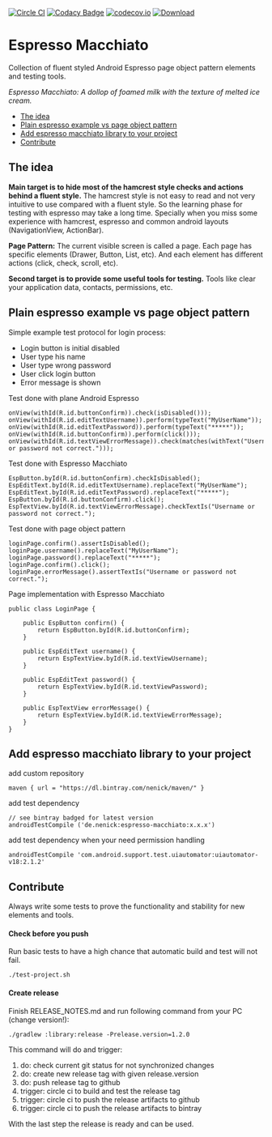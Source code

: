 [![Circle CI](https://img.shields.io/circleci/project/nenick/espresso-macchiato/master.svg)](https://circleci.com/gh/nenick/espresso-macchiato)
[![Codacy Badge](https://img.shields.io/codacy/c6cc5e2303234780b4ae3118d93eb35f/master.svg)](https://www.codacy.com/app/nico_kuechler/espresso-macchiato)
[![codecov.io](https://img.shields.io/codecov/c/github/nenick/espresso-macchiato/master.svg)](https://codecov.io/github/nenick/espresso-macchiato?branch=master)
[![Download](https://img.shields.io/bintray/v/nenick/maven/espresso-macchiato.svg)](https://bintray.com/nenick/maven/espresso-macchiato/_latestVersion)

# Espresso Macchiato

Collection of fluent styled Android Espresso page object pattern elements and testing tools.

*Espresso Macchiato: A dollop of foamed milk with the texture of melted ice cream.*

* [The idea](#theidea)
* [Plain espresso example vs page object pattern](#espressoexample)
* [Add espresso macchiato library to your project](#addlibrary)
* [Contribute](#contribute)

<a name="theidea"></a>
## The idea

**Main target is to hide most of the hamcrest style checks and actions behind a fluent style.**
The hamcrest style is not easy to read and not very intuitive to use compared with a fluent style.
So the learning phase for testing with espresso may take a long time.
Specially when you miss some experience with hamcrest, espresso and common android layouts (NavigationView, ActionBar).

**Page Pattern:** The current visible screen is called a page.
Each page has specific elements (Drawer, Button, List, etc).
And each element has different actions (click, check, scroll, etc).

**Second target is to provide some useful tools for testing.**
Tools like clear your application data, contacts, permissions, etc.

<a name="espressoexample"></a>
## Plain espresso example vs page object pattern

Simple example test protocol for login process:

* Login button is initial disabled
* User type his name
* User type wrong password
* User click login button
* Error message is shown

Test done with plane Android Espresso

    onView(withId(R.id.buttonConfirm)).check(isDisabled()));
    onView(withId(R.id.editTextUsername)).perform(typeText("MyUserName"));
    onView(withId(R.id.editTextPassword)).perform(typeText("*****"));
    onView(withId(R.id.buttonConfirm)).perform(click()));
    onView(withId(R.id.textViewErrorMessage)).check(matches(withText("Username or password not correct.")));

Test done with Espresso Macchiato

    EspButton.byId(R.id.buttonConfirm).checkIsDisabled();
    EspEditText.byId(R.id.editTextUsername).replaceText("MyUserName");
    EspEditText.byId(R.id.editTextPassword).replaceText("*****");
    EspButton.byId(R.id.buttonConfirm).click();
    EspTextView.byId(R.id.textViewErrorMessage).checkTextIs("Username or password not correct.");

Test done with page object pattern

    loginPage.confirm().assertIsDisabled();
    loginPage.username().replaceText("MyUserName");
    loginPage.password().replaceText("*****");
    loginPage.confirm().click();
    loginPage.errorMessage().assertTextIs("Username or password not correct.");

Page implementation with Espresso Macchiato

    public class LoginPage {

        public EspButton confirn() {
            return EspButton.byId(R.id.buttonConfirm);
        }

        public EspEditText username() {
            return EspTextView.byId(R.id.textViewUsername);
        }

        public EspEditText password() {
            return EspTextView.byId(R.id.textViewPassword);
        }

        public EspTextView errorMessage() {
            return EspTextView.byId(R.id.textViewErrorMessage);
        }
    }

<a name="addlibrary"></a>
## Add espresso macchiato library to your project

add custom repository

    maven { url = "https://dl.bintray.com/nenick/maven/" }

add test dependency

    // see bintray badged for latest version
    androidTestCompile ('de.nenick:espresso-macchiato:x.x.x')

add test dependency when your need permission handling

    androidTestCompile 'com.android.support.test.uiautomator:uiautomator-v18:2.1.2'

<a name="contribute"></a>
## Contribute

Always write some tests to prove the functionality and stability for new elements and tools.

#### Check before you push

Run basic tests to have a high chance that automatic build and test will not fail.

    ./test-project.sh

#### Create release

Finish RELEASE_NOTES.md and run following command from your PC (change version!):

    ./gradlew :library:release -Prelease.version=1.2.0

This command will do and trigger:

1. do: check current git status for not synchronized changes
2. do: create new release tag with given release.version
3. do: push release tag to github
4. trigger: circle ci to build and test the release tag
5. trigger: circle ci to push the release artifacts to github
6. trigger: circle ci to push the release artifacts to bintray

With the last step the release is ready and can be used.
